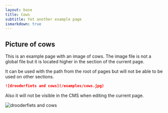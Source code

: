 ```yaml
---
layout: base
title: Cows
subtitle: Yet another example page
ismarkdown: true
---
```


## Picture of cows

This is an example page with an image of cows. The image file is not a global file but it is located higher in the section of the current page.

It can be used with the path from the root of pages but will not be able to be used on other sections.

```markdown
![drooderfiets and cows](/examples/cows.jpg)
```

Also it will not be visible in the CMS when editing the current page.


![drooderfiets and cows](/examples/cows.jpg)

